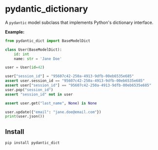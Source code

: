 # pydantic_dictionary

A `pydantic` model subclass that implements Python's dictionary interface.

**Example:**

```python
from pydantic_dict import BaseModelDict

class User(BaseModelDict):
    id: int
    name: str = 'Jane Doe'

user = User(id=42)

user["session_id"] = "95607c42-250a-4913-9dfb-00eb6535e685"
assert user.session_id == "95607c42-250a-4913-9dfb-00eb6535e685"
assert user["session_id"] == "95607c42-250a-4913-9dfb-00eb6535e685"
user.pop("session_id")
assert "session_id" not in user

assert user.get("last_name", None) is None

user.update({"email": "jane.doe@email.com"})
print(user.json())

```

## Install

```shell
pip install pydantic_dict
```
